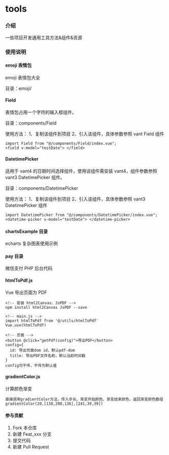 # tools

### 介绍

一些项目开发通用工具方法&组件&资源

### 使用说明

#### emoji 表情包

emoji 表情包大全

目录：emoji/

#### Field

表情包占用一个字符的输入框组件。

目录：components/Field

使用方法：
1、复制该组件到项目
2、引入该组件，具体参数参照 vant Field 组件

```
import Field from "@/components/Field/index.vue";
<field v-model="testDate"> </field>
```

#### DatetimePicker

适用于 vant4 的日期时间选择组件，使用该组件需安装 vant4，组件参数参照 vant3 DatetimePicker 组件。

目录：components/DatetimePicker

使用方法：
1、复制该组件到项目
2、引入该组件，具体参数参照 vant3 DatetimePicker 组件

```
import DatetimePicker from "@/components/DatetimePicker/index.vue";
<datetime-picker v-model="testDate"> </datetime-picker>
```

#### chartsExample 目录

echarts 复杂图表使用示例

#### pay 目录

微信支付 PHP 后台代码

#### htmlToPdf.js

Vue 导出页面为 PDF

```
<!-- 安装 html2Canvas、JsPDF -->
npm install html2Canvas JsPDF --save

<!-- main.js -->
import htmlToPdf from '@/utils/htmlToPdf'
Vue.use(htmlToPdf)

<!-- 页面 -->
<button @click="getPdf(config)">导出PDF</button>
config={
  id: 导出页面dom id，默认pdf-dom
  title: 导出PDF文件名称，默认当前时间戳
}
config可不传，不传为默认值
```

#### gradientColor.js

计算颜色渐变

```
直接调用gradientColor方法，传入步长、渐变开始颜色、渐变结束颜色，返回渐变颜色数组
gradientColor(20,[138,208,136],[241,39,39])
```

#### 参与贡献

1.  Fork 本仓库
2.  新建 Feat_xxx 分支
3.  提交代码
4.  新建 Pull Request
